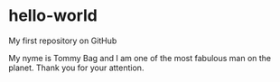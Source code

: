 # hello-world
My first repository on GitHub

My nyme is Tommy Bag and I am one of the most fabulous man on the planet. Thank you for your attention.
